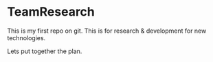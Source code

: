 # TeamResearch
This is my first repo on git. This is for research &amp; development for new technologies.

Lets put together the plan. 
